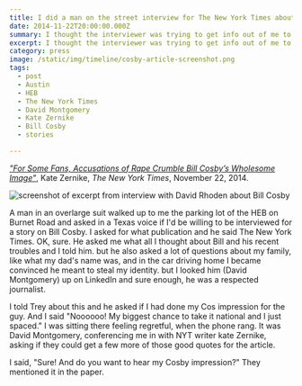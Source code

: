 ```yaml
---
title: I did a man on the street interview for The New York Times about Bill Cosby.
date: 2014-11-22T20:00:00.000Z
summary: I thought the interviewer was trying to get info out of me to steal my identity.
excerpt: I thought the interviewer was trying to get info out of me to steal my identity.
category: press
image: /static/img/timeline/cosby-article-screenshot.png
tags:
  - post 
  - Austin
  - HEB
  - The New York Times
  - David Montgomery
  - Kate Zernike
  - Bill Cosby
  - stories

---
```


*["For Some Fans, Accusations of Rape Crumble Bill Cosby’s Wholesome Image"](https://www.nytimes.com/2014/11/23/arts/bill-cosby.html)*, Kate Zernike, _The New York Times_, November 22, 2014.

![screenshot of excerpt from interview with David Rhoden about Bill Cosby](/static/img/press/cosby-article-screenshot.png)

A man in an overlarge suit walked up to me the parking lot of the HEB on Burnet Road and asked in a Texas voice if I'd be willing to be interviewed for a story on Bill Cosby. I asked for what publication and he said The New York Times. OK, sure. He asked me what all I thought about Bill and his recent troubles and I told him. but he also asked a lot of questions about my family, like what my dad's name was, and in the car driving home I became convinced he meant to steal my identity. but I looked him (David Montgomery) up on LinkedIn and sure enough, he was a respected journalist.

I told Trey about this and he asked if I had done my Cos impression for the guy. And I said "Noooooo! My biggest chance to take it national and I just spaced." I was sitting there feeling regretful, when the phone rang. It was David Montgomery, conferencing me in with NYT writer kate Zernike, asking if they could get a few more of those good quotes for the article.

I said, "Sure! And do you want to hear my Cosby impression?" They mentioned it in the paper.